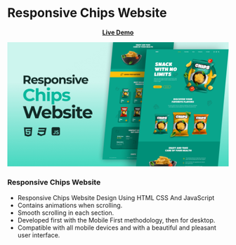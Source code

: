 # Responsive Chips Website

<div align = 'center'>

<a href="https://adnan-bhaldar.github.io/CHIPS"><strong>Live Demo</strong></a>

![preview img](/preview.png) 
</div>

### Responsive Chips Website

- Responsive Chips Website Design Using HTML CSS And JavaScript
- Contains animations when scrolling.
- Smooth scrolling in each section.
- Developed first with the Mobile First methodology, then for desktop.
- Compatible with all mobile devices and with a beautiful and pleasant user interface.
